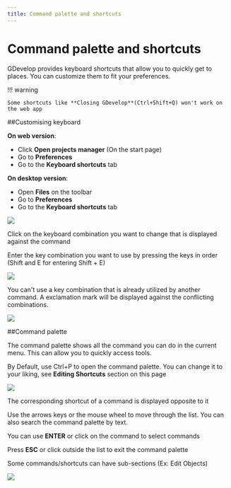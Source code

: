 ```yaml
---
title: Command palette and shortcuts
---
```

# Command palette and shortcuts

GDevelop provides keyboard shortcuts that allow you to quickly get to places. You can customize them to fit your preferences.

!!! warning

    Some shortcuts like **Closing GDevelop**(Ctrl+Shift+Q) won't work on the web app

##Customising keyboard

**On web version**:

  * Click **Open projects manager** (On the start page)
  * Go to **Preferences**
  * Go to the **Keyboard shortcuts** tab

**On desktop version**:

  * Open **Files** on the toolbar
  * Go to **Preferences**
  * Go to the **Keyboard shortcuts** tab

![](/gdevelop5/interface/shortcuts.png)

Click on the keyboard combination you want to change that is displayed against the command

Enter the key combination you want to use by pressing the keys in order (Shift and  E for entering Shift + E)

![](/gdevelop5/interface/shortcuts3.png)

You can't use a key combination that is already utilized by another command. A exclamation mark will be displayed against the conflicting combinations.

![](/gdevelop5/interface/shortcuts2.png)

##Command palette

The command palette shows all the command you can do in the current menu. This can allow you to quickly access tools.

By Default, use Ctrl+P to open the command palette. You can change it to your liking, see **Editing Shortcuts** section on this page

![](/gdevelop5/interface/shortcuts5.png)

The corresponding shortcut of a command is displayed opposite to it

Use the arrows keys or the mouse wheel to move through the list. You can also search the command palette by text.

You can use **ENTER** or click on the command to select commands

Press **ESC** or click outside the list to exit the command palette

Some commands/shortcuts can have sub-sections (Ex: Edit Objects)

![](/gdevelop5/interface/commandpalette.png)




